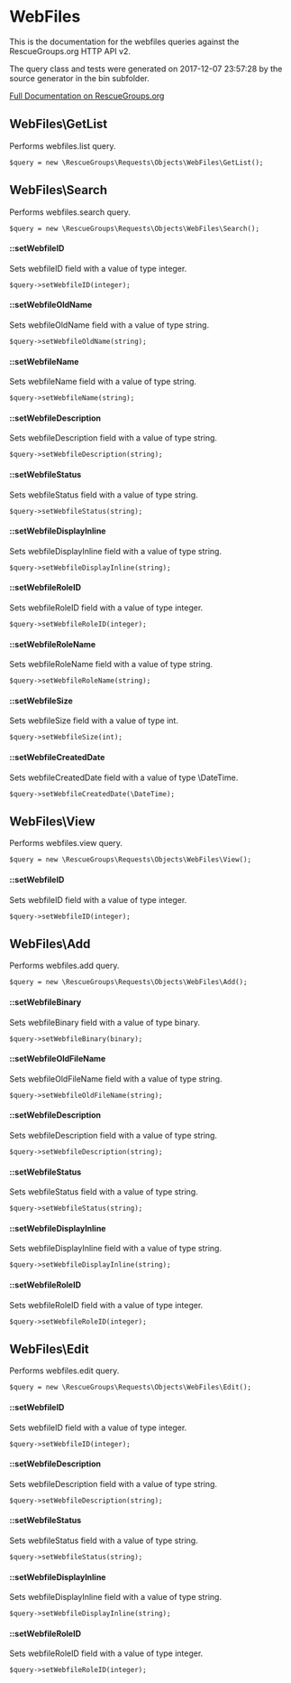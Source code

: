 # WebFiles

This is the documentation for the webfiles queries against the RescueGroups.org HTTP API v2.

The query class and tests were generated on 2017-12-07 23:57:28 by the source generator in the bin subfolder.

[Full Documentation on RescueGroups.org](https://userguide.rescuegroups.org/display/APIDG/Object+definitions#Objectdefinitions-webfiles)

## WebFiles\GetList

Performs webfiles.list query.

    $query = new \RescueGroups\Requests\Objects\WebFiles\GetList();



## WebFiles\Search

Performs webfiles.search query.

    $query = new \RescueGroups\Requests\Objects\WebFiles\Search();

#### ::setWebfileID

Sets webfileID field with a value of type integer.

    $query->setWebfileID(integer);

#### ::setWebfileOldName

Sets webfileOldName field with a value of type string.

    $query->setWebfileOldName(string);

#### ::setWebfileName

Sets webfileName field with a value of type string.

    $query->setWebfileName(string);

#### ::setWebfileDescription

Sets webfileDescription field with a value of type string.

    $query->setWebfileDescription(string);

#### ::setWebfileStatus

Sets webfileStatus field with a value of type string.

    $query->setWebfileStatus(string);

#### ::setWebfileDisplayInline

Sets webfileDisplayInline field with a value of type string.

    $query->setWebfileDisplayInline(string);

#### ::setWebfileRoleID

Sets webfileRoleID field with a value of type integer.

    $query->setWebfileRoleID(integer);

#### ::setWebfileRoleName

Sets webfileRoleName field with a value of type string.

    $query->setWebfileRoleName(string);

#### ::setWebfileSize

Sets webfileSize field with a value of type int.

    $query->setWebfileSize(int);

#### ::setWebfileCreatedDate

Sets webfileCreatedDate field with a value of type \DateTime.

    $query->setWebfileCreatedDate(\DateTime);



## WebFiles\View

Performs webfiles.view query.

    $query = new \RescueGroups\Requests\Objects\WebFiles\View();

#### ::setWebfileID

Sets webfileID field with a value of type integer.

    $query->setWebfileID(integer);



## WebFiles\Add

Performs webfiles.add query.

    $query = new \RescueGroups\Requests\Objects\WebFiles\Add();

#### ::setWebfileBinary

Sets webfileBinary field with a value of type binary.

    $query->setWebfileBinary(binary);

#### ::setWebfileOldFileName

Sets webfileOldFileName field with a value of type string.

    $query->setWebfileOldFileName(string);

#### ::setWebfileDescription

Sets webfileDescription field with a value of type string.

    $query->setWebfileDescription(string);

#### ::setWebfileStatus

Sets webfileStatus field with a value of type string.

    $query->setWebfileStatus(string);

#### ::setWebfileDisplayInline

Sets webfileDisplayInline field with a value of type string.

    $query->setWebfileDisplayInline(string);

#### ::setWebfileRoleID

Sets webfileRoleID field with a value of type integer.

    $query->setWebfileRoleID(integer);



## WebFiles\Edit

Performs webfiles.edit query.

    $query = new \RescueGroups\Requests\Objects\WebFiles\Edit();

#### ::setWebfileID

Sets webfileID field with a value of type integer.

    $query->setWebfileID(integer);

#### ::setWebfileDescription

Sets webfileDescription field with a value of type string.

    $query->setWebfileDescription(string);

#### ::setWebfileStatus

Sets webfileStatus field with a value of type string.

    $query->setWebfileStatus(string);

#### ::setWebfileDisplayInline

Sets webfileDisplayInline field with a value of type string.

    $query->setWebfileDisplayInline(string);

#### ::setWebfileRoleID

Sets webfileRoleID field with a value of type integer.

    $query->setWebfileRoleID(integer);





